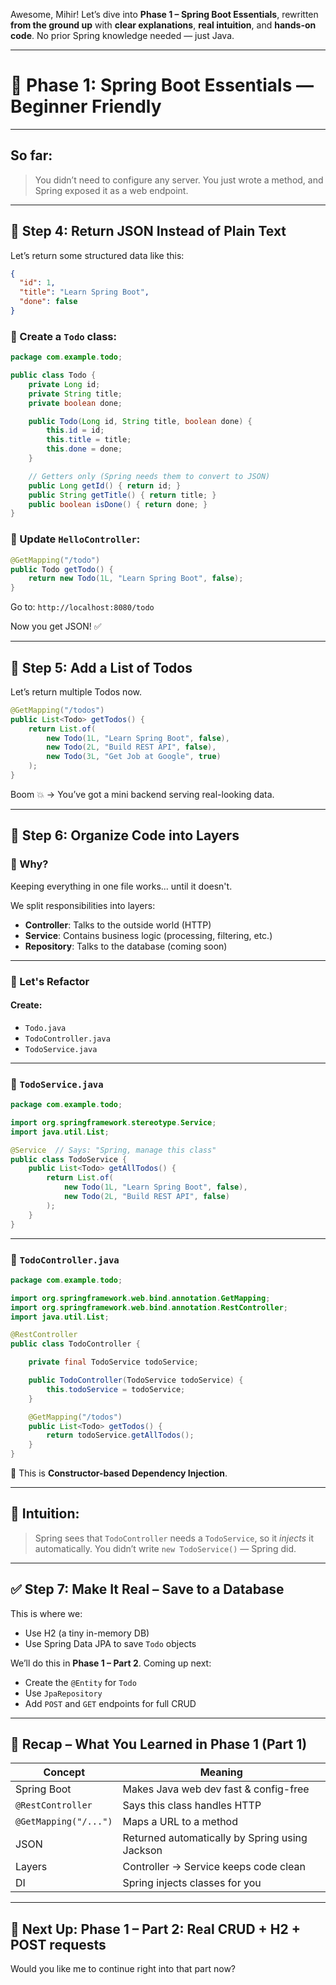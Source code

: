 Awesome, Mihir! Let’s dive into **Phase 1 – Spring Boot Essentials**, rewritten **from the ground up** with **clear explanations**, **real intuition**, and **hands-on code**. No prior Spring knowledge needed — just Java.

---

# 🌱 Phase 1: Spring Boot Essentials — Beginner Friendly

---

## So far:

> You didn’t need to configure any server. You just wrote a method, and Spring exposed it as a web endpoint.

---

## 🧱 Step 4: Return JSON Instead of Plain Text

Let’s return some structured data like this:

```json
{
  "id": 1,
  "title": "Learn Spring Boot",
  "done": false
}
```

### 📄 Create a `Todo` class:

```java
package com.example.todo;

public class Todo {
    private Long id;
    private String title;
    private boolean done;

    public Todo(Long id, String title, boolean done) {
        this.id = id;
        this.title = title;
        this.done = done;
    }

    // Getters only (Spring needs them to convert to JSON)
    public Long getId() { return id; }
    public String getTitle() { return title; }
    public boolean isDone() { return done; }
}
```

### 📄 Update `HelloController`:

```java
@GetMapping("/todo")
public Todo getTodo() {
    return new Todo(1L, "Learn Spring Boot", false);
}
```

Go to: `http://localhost:8080/todo`

Now you get JSON! ✅

---

## 🧱 Step 5: Add a List of Todos

Let’s return multiple Todos now.

```java
@GetMapping("/todos")
public List<Todo> getTodos() {
    return List.of(
        new Todo(1L, "Learn Spring Boot", false),
        new Todo(2L, "Build REST API", false),
        new Todo(3L, "Get Job at Google", true)
    );
}
```

Boom 💥 → You’ve got a mini backend serving real-looking data.

---

## 🎯 Step 6: Organize Code into Layers

### 🤔 Why?

Keeping everything in one file works... until it doesn't.

We split responsibilities into layers:

* **Controller**: Talks to the outside world (HTTP)
* **Service**: Contains business logic (processing, filtering, etc.)
* **Repository**: Talks to the database (coming soon)

---

### 📁 Let's Refactor

#### Create:

* `Todo.java`
* `TodoController.java`
* `TodoService.java`

---

### 📄 `TodoService.java`

```java
package com.example.todo;

import org.springframework.stereotype.Service;
import java.util.List;

@Service  // Says: "Spring, manage this class"
public class TodoService {
    public List<Todo> getAllTodos() {
        return List.of(
            new Todo(1L, "Learn Spring Boot", false),
            new Todo(2L, "Build REST API", false)
        );
    }
}
```

---

### 📄 `TodoController.java`

```java
package com.example.todo;

import org.springframework.web.bind.annotation.GetMapping;
import org.springframework.web.bind.annotation.RestController;
import java.util.List;

@RestController
public class TodoController {

    private final TodoService todoService;

    public TodoController(TodoService todoService) {
        this.todoService = todoService;
    }

    @GetMapping("/todos")
    public List<Todo> getTodos() {
        return todoService.getAllTodos();
    }
}
```

🎯 This is **Constructor-based Dependency Injection**.

---

## 🧠 Intuition:

> Spring sees that `TodoController` needs a `TodoService`, so it *injects* it automatically. You didn’t write `new TodoService()` — Spring did.

---

## ✅ Step 7: Make It Real – Save to a Database

This is where we:

* Use H2 (a tiny in-memory DB)
* Use Spring Data JPA to save `Todo` objects

We’ll do this in **Phase 1 – Part 2**. Coming up next:

* Create the `@Entity` for `Todo`
* Use `JpaRepository`
* Add `POST` and `GET` endpoints for full CRUD

---

## 🏁 Recap – What You Learned in Phase 1 (Part 1)

| Concept               | Meaning                                        |
| --------------------- | ---------------------------------------------- |
| Spring Boot           | Makes Java web dev fast & config-free          |
| `@RestController`     | Says this class handles HTTP                   |
| `@GetMapping("/...")` | Maps a URL to a method                         |
| JSON                  | Returned automatically by Spring using Jackson |
| Layers                | Controller → Service keeps code clean          |
| DI                    | Spring injects classes for you                 |

---

## 🚀 Next Up: Phase 1 – Part 2: Real CRUD + H2 + POST requests

Would you like me to continue right into that part now?
